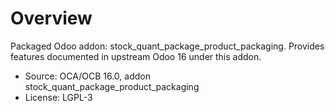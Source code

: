 # Overview

Packaged Odoo addon: stock_quant_package_product_packaging. Provides features documented in upstream Odoo 16 under this addon.

- Source: OCA/OCB 16.0, addon stock_quant_package_product_packaging
- License: LGPL-3
